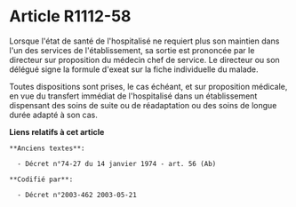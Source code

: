 # Article R1112-58

Lorsque l'état de santé de l'hospitalisé ne requiert plus son maintien dans l'un des services de l'établissement, sa sortie
est prononcée par le directeur sur proposition du médecin chef de service. Le directeur ou son délégué signe la formule
d'exeat sur la fiche individuelle du malade.

Toutes dispositions sont prises, le cas échéant, et sur proposition médicale, en vue du transfert immédiat de l'hospitalisé
dans un établissement dispensant des soins de suite ou de réadaptation ou des soins de longue durée adapté à son cas.

**Liens relatifs à cet article**

	**Anciens textes**:

	  - Décret n°74-27 du 14 janvier 1974 - art. 56 (Ab)

	**Codifié par**:

	  - Décret n°2003-462 2003-05-21
